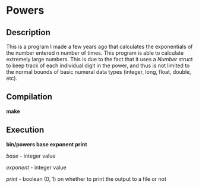 # Powers

## Description
This is a program I made a few years ago that calculates the exponentials of the number entered n number of times.
This program is able to calculate extremely large numbers. This is due to the fact that it uses a *Number* struct to 
keep track of each individual digit in the power, and thus is not limited to the normal bounds of basic numeral data
types (integer, long, float, double, etc).

## Compilation
**make**

## Execution
**bin/powers base exponent print**

*base* - integer value

*exponent* - integer value

*print* - boolean (0, 1) on whether to print the output to a file or not
